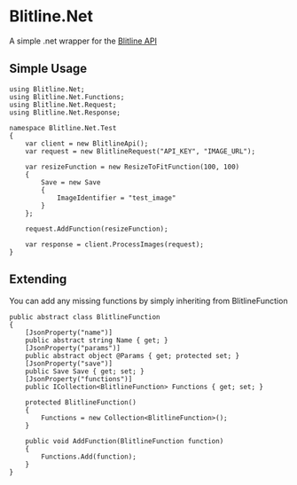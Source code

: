 Blitline.Net
============

A simple .net wrapper for the [Blitline API](http://www.blitline.com)

Simple Usage
------------

```
using Blitline.Net;
using Blitline.Net.Functions;
using Blitline.Net.Request;
using Blitline.Net.Response;

namespace Blitline.Net.Test
{
	var client = new BlitlineApi();
	var request = new BlitlineRequest("API_KEY", "IMAGE_URL");

	var resizeFunction = new ResizeToFitFunction(100, 100)
	{
		Save = new Save
		{
			ImageIdentifier = "test_image"
		}
	};

	request.AddFunction(resizeFunction);

	var response = client.ProcessImages(request);
}
```

Extending
---------
You can add any missing functions by simply inheriting from BlitlineFunction

```
public abstract class BlitlineFunction
{
    [JsonProperty("name")]
    public abstract string Name { get; }
    [JsonProperty("params")]
    public abstract object @Params { get; protected set; }
    [JsonProperty("save")]
    public Save Save { get; set; }
    [JsonProperty("functions")]
    public ICollection<BlitlineFunction> Functions { get; set; }

    protected BlitlineFunction()
    {
        Functions = new Collection<BlitlineFunction>();
    }

    public void AddFunction(BlitlineFunction function)
    {
        Functions.Add(function);
    }
}
```